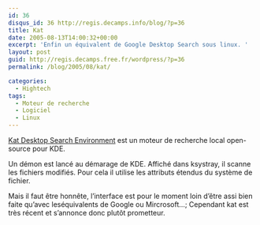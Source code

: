 ```yaml
---
id: 36
disqus_id: 36 http://regis.decamps.info/blog/?p=36
title: Kat
date: 2005-08-13T14:00:32+00:00
excerpt: 'Enfin un équivalent de Google Desktop Search sous linux. '
layout: post
guid: http://regis.decamps.free.fr/wordpress/?p=36
permalink: /blog/2005/08/kat/

categories:
  - Hightech
tags:
  - Moteur de recherche
  - Logiciel
  - Linux
---
```

[Kat Desktop Search Environment](https://infserver.unibz.it/kat/) est un moteur de recherche local open-source pour KDE.

Un démon est lancé au démarage de KDE. Affiché dans ksystray, il scanne les fichiers modifiés. Pour cela il utilise les attributs étendus du système de fichier.

Mais il faut être honnête, l’interface est pour le moment loin d’être assi bien faite qu’avec leséquivalents de Google ou Mircrosoft…; Cependant kat est très récent et s’annonce donc plutôt prometteur.
